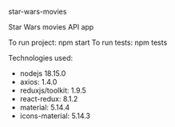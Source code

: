star-wars-movies

Star Wars movies API app

To run project: npm start
To run tests: npm tests

Technologies used:

- nodejs 18.15.0
- axios: 1.4.0
- reduxjs/toolkit: 1.9.5
- react-redux: 8.1.2
- material: 5.14.4
- icons-material: 5.14.3

